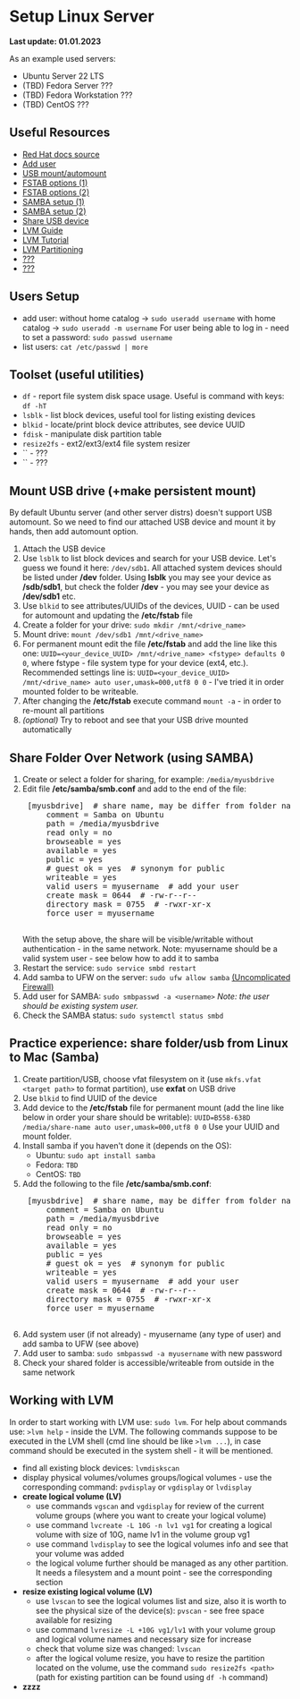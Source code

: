 # Setup Linux Server

**Last update: 01.01.2023**

As an example used servers:

- Ubuntu Server 22 LTS
- (TBD) Fedora Server ???
- (TBD) Fedora Workstation ???
- (TBD) CentOS ???

## Useful Resources

- [Red Hat docs source](https://www.redhat.com/sysadmin/)
- [Add user](https://linuxize.com/post/how-to-create-users-in-linux-using-the-useradd-command/)
- [USB mount/automount](https://linuxhint.com/automount-usb-ubuntu/)
- [FSTAB options (1)](https://linuxopsys.com/topics/linux-fstab-options)
- [FSTAB options (2)](https://help.ubuntu.com/community/Fstab)
- [SAMBA setup (1)](https://dev.to/techlearners/how-to-set-up-a-samba-server-in-ubuntu-and-share-files-seamlessly-5foa)
- [SAMBA setup (2)](https://www.makeuseof.com/set-up-network-shared-folder-ubuntu-with-samba/)
- [Share USB device](https://sleeplessbeastie.eu/2022/03/14/how-to-share-usb-device-over-network/)
- [LVM Guide](http://xgu.ru/wiki/LVM)
- [LVM Tutorial](https://linuxhint.com/lvm-ubuntu-tutorial/)
- [LVM Partitioning](https://www.redhat.com/sysadmin/lvm-vs-partitioning)
- [???](xxx)
- [???](xxx)

## Users Setup

- add user: without home catalog -> `sudo useradd username` with home catalog -> `sudo useradd -m username`
  For user being able to log in - need to set a password: `sudo passwd username`
- list users: `cat /etc/passwd | more`

## Toolset (useful utilities)

- `df` - report file system disk space usage. Useful is command with keys: `df -hT`
- `lsblk` - list block devices, useful tool for listing existing devices
- `blkid` - locate/print block device attributes, see device UUID
- `fdisk` - manipulate disk partition table
- `resize2fs` - ext2/ext3/ext4 file system resizer
- `` - ???
- `` - ???

## Mount USB drive (+make persistent mount)

By default Ubuntu server (and other server distrs) doesn't support USB automount. So we need to find our attached USB device and mount it by hands, then add automount option.

1. Attach the USB device
2. Use `lsblk` to list block devices and search for your USB device. Let's guess we found it here: `/dev/sdb1`. All attached system devices should be listed under **/dev** folder. Using **lsblk** you may see your device as **/sdb/sdb1**, but check the folder **/dev** - you may see your device as **/dev/sdb1** etc.
3. Use `blkid` to see attributes/UUIDs of the devices, UUID - can be used for automount and updating the **/etc/fstab** file
4. Create a folder for your drive: `sudo mkdir /mnt/<drive_name>`
5. Mount drive: `mount /dev/sdb1 /mnt/<drive_name>`
6. For permanent mount edit the file **/etc/fstab** and add the line like this one: `UUID=<your_device_UUID> /mnt/<drive_name> <fstype> defaults 0 0`, where fstype - file system type for your device (ext4, etc.). Recommended settings line is: `UUID=<your_device_UUID> /mnt/<drive_name> auto user,umask=000,utf8 0 0` - I've tried it in order mounted folder to be writeable.
7. After changing the **/etc/fstab** execute command `mount -a` - in order to re-mount all partitions
8. *(optional)* Try to reboot and see that your USB drive mounted automatically

## Share Folder Over Network (using SAMBA)

1. Create or select a folder for sharing, for example: `/media/myusbdrive`
2. Edit file **/etc/samba/smb.conf** and add to the end of the file:
    <pre>
    [myusbdrive]  # share name, may be differ from folder name
        comment = Samba on Ubuntu
        path = /media/myusbdrive
        read only = no
        browseable = yes
        available = yes
        public = yes
        # guest ok = yes  # synonym for public
        writeable = yes
        valid users = myusername  # add your user
        create mask = 0644  # -rw-r--r--
        directory mask = 0755  # -rwxr-xr-x
        force user = myusername
    </pre>
   With the setup above, the share will be visible/writable without authentication - in the same network. Note: myusername should be a valid system user - see below how to add it to samba
3. Restart the service: `sudo service smbd restart`
4. Add samba to UFW on the server: `sudo ufw allow samba` [(Uncomplicated Firewall)](https://wiki.ubuntu.com/UncomplicatedFirewall)
5. Add user for SAMBA: `sudo smbpasswd -a <username>` *Note: the user should be existing system user.*
6. Check the SAMBA status: `sudo systemctl status smbd`

## Practice experience: share folder/usb from Linux to Mac (Samba)

1. Create partition/USB, choose vfat filesystem on it (use `mkfs.vfat <target path>` to format partition), use **exfat** on USB drive
2. Use `blkid` to find UUID of the device
3. Add device to the **/etc/fstab** file for permanent mount (add the line like below in order your share should be writable):
   `UUID=B558-638D /media/share-name auto user,umask=000,utf8 0 0`
   Use your UUID and mount folder.
4. Install samba if you haven't done it (depends on the OS):
   - Ubuntu: `sudo apt install samba`
   - Fedora: `TBD`
   - CentOS: `TBD`
5. Add the following to the file **/etc/samba/smb.conf**:
   <pre>
    [myusbdrive]  # share name, may be differ from folder name
        comment = Samba on Ubuntu
        path = /media/myusbdrive
        read only = no
        browseable = yes
        available = yes
        public = yes
        # guest ok = yes  # synonym for public
        writeable = yes
        valid users = myusername  # add your user
        create mask = 0644  # -rw-r--r--
        directory mask = 0755  # -rwxr-xr-x
        force user = myusername
    </pre>
6. Add system user (if not already) - myusername (any type of user) and add samba to UFW (see above)
7. Add user to samba: `sudo smbpasswd -a myusername` with new password
8. Check your shared folder is accessible/writeable from outside in the same network

## Working with LVM

In order to start working with LVM use: `sudo lvm`. For help about commands use: `>lvm help` - inside the LVM. The following commands suppose to be executed in the LVM shell (cmd line should be like `>lvm ...`), in case command should be executed in the system shell - it will be mentioned.

- find all existing block devices: `lvmdiskscan`
- display physical volumes/volumes groups/logical volumes - use the corresponding command: `pvdisplay` or `vgdisplay` or `lvdisplay`
- **create logical volume (LV)**
  - use commands `vgscan` and `vgdisplay` for review of the current volume groups (where you want to create your logical volume)
  - use command `lvcreate -L 10G -n lv1 vg1` for creating a logical volume with size of 10G, name lv1 in the volume group vg1
  - use command `lvdisplay` to see the logical volumes info and see that your volume was added
  - the logical volume further should be managed as any other partition. It needs a filesystem and a mount point - see the corresponding section
- **resize existing logical volume (LV)**
  - use `lvscan` to see the logical volumes list and size, also it is worth to see the physical size of the device(s): `pvscan` - see free space available for resizing
  - use command `lvresize -L +10G vg1/lv1` with your volume group and logical volume names and necessary size for increase
  - check that volume size was changed: `lvscan`
  - after the logical volume resize, you have to resize the partition located on the volume, use the command `sudo resize2fs <path>` (path for existing partition can be found using `df -h` command)
- **zzzz**
